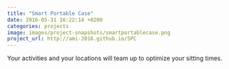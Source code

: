```yaml
---
title: "Smart Portable Case"
date: 2016-05-31 16:22:14 +0200
categories: projects
image: images/project-snapshots/smartportablecase.png
project_url: http://ami-2016.github.io/SPC
---
```


Your activities and your locations will team up to optimize your sitting times.